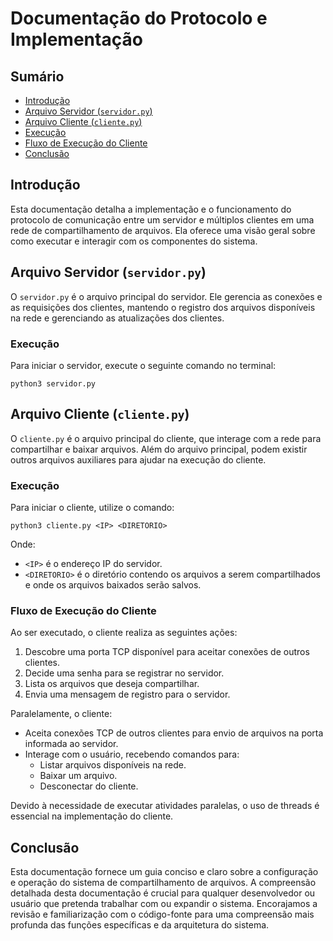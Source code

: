 # Documentação do Protocolo e Implementação

## Sumário
- [Introdução](#introdução)
- [Arquivo Servidor (`servidor.py`)](#arquivo-servidor-servidorpy)
- [Arquivo Cliente (`cliente.py`)](#arquivo-cliente-clientepy)
- [Execução](#execução)
- [Fluxo de Execução do Cliente](#fluxo-de-execução-do-cliente)
- [Conclusão](#conclusão)

## Introdução
Esta documentação detalha a implementação e o funcionamento do protocolo de comunicação entre um servidor e múltiplos clientes em uma rede de compartilhamento de arquivos. Ela oferece uma visão geral sobre como executar e interagir com os componentes do sistema.

## Arquivo Servidor (`servidor.py`)
O `servidor.py` é o arquivo principal do servidor. Ele gerencia as conexões e as requisições dos clientes, mantendo o registro dos arquivos disponíveis na rede e gerenciando as atualizações dos clientes.

### Execução
Para iniciar o servidor, execute o seguinte comando no terminal:

`python3 servidor.py`


## Arquivo Cliente (`cliente.py`)
O `cliente.py` é o arquivo principal do cliente, que interage com a rede para compartilhar e baixar arquivos. Além do arquivo principal, podem existir outros arquivos auxiliares para ajudar na execução do cliente.

### Execução
Para iniciar o cliente, utilize o comando:

`python3 cliente.py <IP> <DIRETORIO>`

Onde:
- `<IP>` é o endereço IP do servidor.
- `<DIRETORIO>` é o diretório contendo os arquivos a serem compartilhados e onde os arquivos baixados serão salvos.

### Fluxo de Execução do Cliente
Ao ser executado, o cliente realiza as seguintes ações:
1. Descobre uma porta TCP disponível para aceitar conexões de outros clientes.
2. Decide uma senha para se registrar no servidor.
3. Lista os arquivos que deseja compartilhar.
4. Envia uma mensagem de registro para o servidor.

Paralelamente, o cliente:
- Aceita conexões TCP de outros clientes para envio de arquivos na porta informada ao servidor.
- Interage com o usuário, recebendo comandos para:
  * Listar arquivos disponíveis na rede.
  * Baixar um arquivo.
  * Desconectar do cliente.

Devido à necessidade de executar atividades paralelas, o uso de threads é essencial na implementação do cliente.

## Conclusão
Esta documentação fornece um guia conciso e claro sobre a configuração e operação do sistema de compartilhamento de arquivos. A compreensão detalhada desta documentação é crucial para qualquer desenvolvedor ou usuário que pretenda trabalhar com ou expandir o sistema. Encorajamos a revisão e familiarização com o código-fonte para uma compreensão mais profunda das funções específicas e da arquitetura do sistema.
